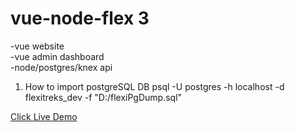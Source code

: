 # vue-node-flex 3

-vue website <br/>
-vue admin dashboard <br/>
-node/postgres/knex api <br/>

1. How to import postgreSQL DB
psql -U postgres -h localhost -d flexitreks_dev -f "D:/flexiPgDump.sql"

<kbd>
</kbd>

<a href="https://flexitreks.netlify.app/">Click Live Demo</a>
